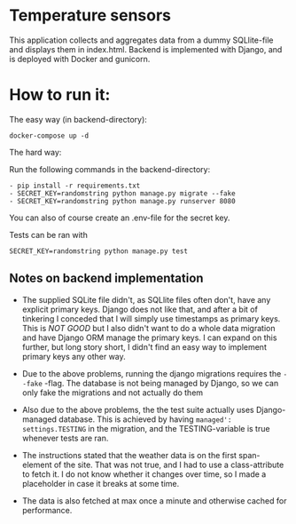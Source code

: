 # Temperature sensors

This application collects and aggregates data from a dummy SQLlite-file and displays them in index.html. Backend is implemented with Django, and is deployed with Docker and gunicorn.

# How to run it:
The easy way (in backend-directory):
```
docker-compose up -d 
````

The hard way:

Run the following commands in the backend-directory:
````
- pip install -r requirements.txt
- SECRET_KEY=randomstring python manage.py migrate --fake
- SECRET_KEY=randomstring python manage.py runserver 8080
````
You can also of course create an .env-file for the secret key.

Tests can be ran with 
```
SECRET_KEY=randomstring python manage.py test 
````

## Notes on backend implementation
- The supplied SQLite file didn't, as SQLlite files often don't, have any explicit primary keys. Django does not like that, and after a bit of tinkering I conceded that I will simply use timestamps as primary keys. This is _NOT GOOD_ but I also didn't want to do a whole data migration and have Django ORM manage the primary keys. I can expand on this further, but long story short, I didn't find an easy way to implement primary keys any other way.

- Due to the above problems, running the django migrations requires the `--fake` -flag. The database is not being managed by Django, so we can only fake the migrations and not actually do them

- Also due to the above problems, the the test suite actually uses Django-managed database. This is achieved by having `managed': settings.TESTING` in the migration, and the TESTING-variable is true whenever tests are ran.

- The instructions stated that the weather data is on the first span-element of the site. That was not true, and I had to use a class-attribute to fetch it. I do not know whether it changes over time, so I made a placeholder in case it breaks at some time.

- The data is also fetched at max once a minute and otherwise cached for performance.